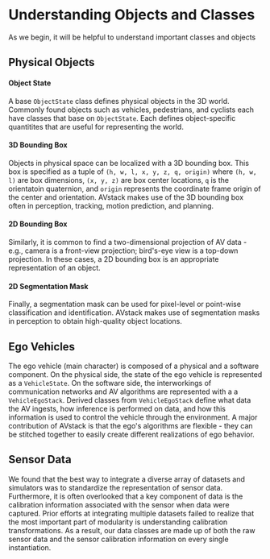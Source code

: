 # Understanding Objects and Classes

As we begin, it will be helpful to understand important classes and objects

## Physical Objects

#### Object State

A base `ObjectState` class defines physical objects in the 3D world. Commonly found objects such as vehicles, pedestrians, and cyclists each have classes that base on `ObjectState`. Each defines object-specific quantitites that are useful for representing the world.

#### 3D Bounding Box

Objects in physical space can be localized with a 3D bounding box. This box is specified as a tuple of `(h, w, l, x, y, z, q, origin)` where `(h, w, l)` are box dimensions, `(x, y, z)` are box center locations, `q` is the orientatoin quaternion, and `origin` represents the coordinate frame origin of the center and orientation. AVstack makes use of the 3D bounding box often in perception, tracking, motion prediction, and planning.

#### 2D Bounding Box

Similarly, it is common to find a two-dimensional projection of AV data - e.g., camera is a front-view projection; bird's-eye view is a top-down projection. In these cases, a 2D bounding box is an appropriate representation of an object. 

#### 2D Segmentation Mask

Finally, a segmentation mask can be used for pixel-level or point-wise classification and identification. AVstack makes use of segmentation masks in perception to obtain high-quality object locations.

## Ego Vehicles

The ego vehicle (main character) is composed of a physical and a software component. On the physical side, the state of the ego vehicle is represented as a `VehicleState`. On the software side, the interworkings of communication networks and AV algorithms are represented with a a `VehicleEgoStack`. Derived classes from `VehicleEgoStack` define what data the AV ingests, how inference is performed on data, and how this information is used to control the vehicle through the environment. A major contribution of AVstack is that the ego's algorithms are flexible - they can be stitched together to easily create different realizations of ego behavior.

## Sensor Data

We found that the best way to integrate a diverse array of datasets and simulators was to standardize the representation of sensor data. Furthermore, it is often overlooked that a key component of data is the calibration information associated with the sensor when data were captured. Prior efforts at integrating multiple datasets failed to realize that the most important part of modularity is understanding calibration transformations. As a result, our data classes are made up of both the raw sensor data and the sensor calibration information on every single instantiation. 

<br/>